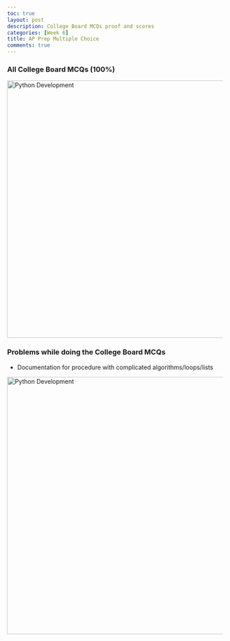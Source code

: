 ```yaml
---
toc: true
layout: post
description: College Board MCQs proof and scores
categories: [Week 6]
title: AP Prep Multiple Choice
comments: true
--- 
```


### All College Board MCQs (100%)

<img class="card-img-top" src="{{ url_for('static', filename='assets/images/testprep.png') }}" alt="Python Development" height="600">


### Problems while doing the College Board MCQs

- Documentation for procedure with complicated algorithms/loops/lists


<img class="card-img-top" src="{{ url_for('static', filename='assets/images/testprepdifficulty.png') }}" alt="Python Development" height="600">